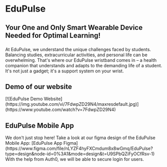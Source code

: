<h1 align="left">EduPulse</h1>
<h2>Your One and Only Smart Wearable Device Needed for Optimal Learning!</h2>

###
<p> At EduPulse, we understand the unique challenges faced by students. Balancing studies, extracurricular activities, and personal life can be overwhelming. That's where our EduPulse wristband comes in – a health companion that understands and adapts to the demanding life of a student. It's not just a gadget; it's a support system on your wrist. </p>


###
<h2>Demo of our website</h2>
[![EduPulse Demo Website](https://img.youtube.com/vi/7FdwpZD29N4/maxresdefault.jpg)](https://www.youtube.com/watch?v=7FdwpZD29N4)


###
<h2>EduPulse Mobile App</h2>
We don't just stop here! Take a look at our figma design of the EduPulse Mobile App: [EduPulse App Figma](https://www.figma.com/file/nLYZF4hyFXCmdum8x8wGmq/EduPulse?type=design&node-id=0%3A1&mode=design&t=U9SPbQZiFyOCfRsv-1)
With the help from Auth0, we will be able to secure login for users.
